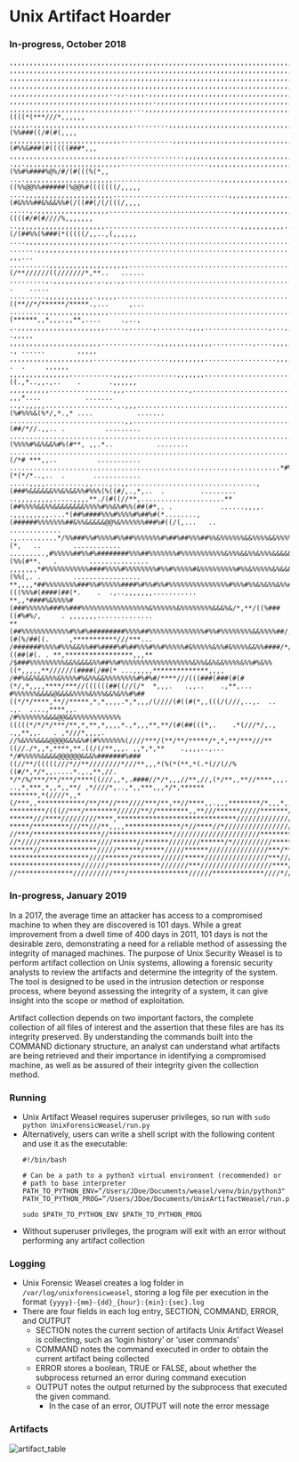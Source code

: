 # Unix Artifact Hoarder
### In-progress, October 2018
```
,,,,,,,,,,,,,,,,,,,,,,,,,,,,,,,,,,,,,,,,,,,,,,,,,,,,,,,,,,,,,,,,,,,,,,,,,,,,,,,,,,,,,,,,,,,,,,,,,,,,,,,,,,,,,,,,,,,,,,,,
,,,,,,,,,,,,,,,,,,,,,,,,,,,,,,,,,,,,,,,,,,,,,,,,,,,,,,,,,,,,,,,,,,,,,,,,,,,,,,,,,,,,,,,,,,,,,,,,,,,,,,,,,,,,,,,,,,,,,,,,
,,,,,,,,,,,,,,,,,,,,,,,,,,,,,,,,,,,,,,,,,,,,,,,,,,,,,,,,,,,,,,,,,,,,,,,,,,,,,,,,,,,,,,,,,,,,,,,,,,,,,,,,,,,,,,,,,,,,,,,,
,,,,,,,,,,,,,,,,,,,,,,,,,,,,,,,,,,,,,,,,,,,,,,,,,,,,,,,,,,,,,,,,,,,,,,,,,,,,,,,,,,,,,,,,,,,,,,,,,,,,,,,,,,,,,,,,,,,,,,,,
,,,,,,,,,,,,,,,,,,,,,,,,,..,,.,,,,.,,,,,,,,,,,,,,,,,,,,,,,,,,,,,,,,,,,,,,,,,,,,,,,,,,,,,,,,,,,,,,,,,,,,,,,,,,,,,,,,,,,,,
,,,,,,,,,,,,,,,,,,,,,,,,,,,,,,,,,,,,.,,,,,,,,,,,,,,,,,,,,,,,,,,,,,,,,,,,,,,,,,,,,,,,,,,,,,,,,,,,,,,,,,,,,,,,,,,,,,,,,,,,
,,,,,,,,,,,,,,,,,,,,,,,,,,,,,,,...,,,,,,,,,,,,,,,,,,,,,,,,,,,,,,,,,,,,,,,,,,,,,,,,,,,,,*%%#****/(/###((((*(***///*,,,,,,
,,,,,.,,,,,,,,,,,,,,,,,,,,,,,,,.........,,,,,,,,,,,,,,,,,,,,,,,,,,,,,,,,,,,,,,,,,,,,,/%%%%%%%%#%%%%##%#(%%###((/#(#(,,,,
,,,,,,,,,,,,,,,,,,,,,,,,,,,,.............,,,,,,,,,,,,,,,,,,,,,,,,,,,,,,,,,,,,,,,,,,,,,*%%%#%%%%#%%(#%%&###(#(((((###*,,,
,,,,,,,,,,,,,,,,,,,,,,,,,,,,,...............,,,,,,,,,,,,,,,,,,,,,,,,,,,,,,,,,,,,,,**##%%##%#%%#%#%%#%%%/(((((((/(((#/*,,
.,,.,,,,,,,,,,,,,,,,,,,,,,,,......................,,,,,,,,,,,,,,,,,,,,,,,,,,,,,,,,,,%&&%%#%&@&%(%%#%####%@%/#/(#(((%(*,,
..,.,,,,,,,,,,,,,,,,,,,,,,...........................,,,,,,,,,,,,,,,,,,,,,,,,,,,,,,,,&%((%%@@%%######(%@@%#(((((((/,,,,,
....,,,,,,,,,,,,,,,,,,,,,,.............................,,,,,,,,,,,,,,,,,,,,,,,,,,,,,,%%(#&%%%##&%&&%%#(/((##(/(/(((/,,,,
.....,.,,,,,,,,,,,,,,,,,,...............................,,,,,,,,,,,,,,,,,,,,,,,,,,,,*/##%&%%%&&%%%#((((#/#(#////%,,,,,,,
..,,,,,,,,,,,,,,,,,,,,,,..................................,,,,,,,,,,,..,..............**(/(##%%(%###(*(((((/,,..,(,,,,,,
....,,,,,,,,,,,,,,,,,,,,,...,.........................................................**//**//////****,.*..,......,,,,,,
.......,,,,,,,,,,,,,,,,,,,,,,,........................................................**/*//*///////*,.,......,.. ,,,...
..........,,,,,,,,,,,,,,,,,,,,........................................................(/**//////((///////*,**..   ......
.........,.,,,,,,,,,,.,.,,.,,.........................................................*/*///((((//(((//*/*,,. .    .....
.........,,,,,,,,,,,,.,,,,,...........................................................((**//*/******/*****.,...     ,...
.........,,,,,,,,,,,,,,,,................................................,,,..........#(******,,*,,,.,,**,....     .,..,
,.,,,,,,,,,,,,,,,,,,,,,,.....,......,........,,,,................,...,,,,,,,,,,,,,,..,%#//*,,,.,,,.,,*,.....      .,,,,,
,,,,,,,,,,,,,,,,,,,,,,,..............,,,,,,,,,,,,,,..........,....,,,,,,,,,,,,,,,,,,.#%%/(,*.,,., ., ......        ,,,,,
,,,,,,,,,,,,,,,,,,,,,.......,,,,........,,,,,,,,,..................,,,,,,,,,,,,,,,,,,#%%/,*,,*.*..*...   .  .     ,,,,,,
,,,,,,,,,,,,,,,...........,,,,,...........,,,,,,,......................,,,,,,,,,,,..#%%&((.,*..,,.,..    .       .,,,,,,
,,,,,,,,,,................,,,................,..............................,,,....%##%/,/*.* ,,,*....           .......
..,.,,,,,..................,.,,,.................................................(%#%%%&(%*/,*.,* ....           .......
.............................,,.............................................../%%%%%&%%(##/*//.,,.. .          .........
...........................................................................(%%%%#%&%&&%#%(#**, ,,.*..           ........
.......................................................................,/#%%&%%%%&&&&%%(/*# ***,,..          ...........
....................................................................*#%%%%%&%%%%&%%%###(*(*/*..,..  .       ............
.....,,,,..........,,....,..,,................................,(###%&&&&&&%%&%&&%%#%%%(%((#/,.,*,..  .         .........
..,,,,,,,,,.....,,,,**./(#((//**,.....................**(##%%%%&&%%&&&&&&&&%%%%#%%&%#%%(##(#*,. .            ......,,,,.
.,,,,,,,,,....*(##%####%%%#%%%%#%##%#(*........,(######%%%%%%%##&%%&&&&&@@%&%%%%%%###%#((/(,...   ..       .............
.,..........*/%%###%%#%%%%#%%##%%%%%%%#%##%##%%%##%%&%%%%%%&&%%%%&&%%%%%&&%&%%%%%#%%#%#%#%##(*,   ..        ............
.........,#%%%%%##%%#%########%%%##%%%%%%%#%%%%%%%%%%%&%%%&&%%&%%%&&&&&&&&%%&&%&###%#(%%(#**.   .        ...............
,,,,,,,*#%%%%%%%%%%%####%%%%#%%%%%%%%#%%#%%%%%#&%%%%%%%%%#%%&%%%%%&%&&&@&@&%&&%%&####%%(%%(,. .        .................
**,,,,*##%%%%%%%%###%%#%%%%%####%#%%#%%#%%%%%%%%%%%%%%%#%%%#%%&%&%%&%%##%(((%%%#(####(##(*.    .  .,..,,,,,,,...........
**,,*####%&%%%%#(###%%%%%%###%%###%%%%%%%%%%%%%%%%%&%%%%%%&%%%%%%%%&&&%&/*,**/((%###((#%#%/,     . ,,,,,,,..............
**(##%%%%%%%%%%%%#%%#%#########%%%%##%%%%%%%%%%%%%%#%%#%%%%%%%%&&%%%%##/,*,****/*###(#(%/##((.     ,***********///***...
/#######%%%%#%%%&&%%##%####%#%##%%%#%%#%%%%%#&%%%%%&%%#&%%%%&&%%####/*/**,/****/((##((##(#(. . **,*****************,,,**
/$###%%%%%%%%%&&%&&&&%%##%%#%%%%%%%%%%%%%%%%%%&%%&&%&&%%%%&%%#%&%%((*,,,,,**//////(####(/##(* ...,,,,,**************,,,,
/##%&&%&&%%%&%%%%#%&%%&&%%%%%%%%#%#%#/****///(((###(###(#(#(*/,*,,,,****/***//((((((##((//(/*  *,,,.   .,,..    .,**,...
#%%%%%%&&&&@&&&&%%%%&%%%&&%&%%#%##((*/*/****,**//*****,*,*,,,,.*,*,,,/(////(#((#(*,,(((/(///,..,.  ..  .,.  ....,****,,.
/#%%%%%%%&&&@@&&%%%%%%%%%%%%(((((*/*/*/***/**,*,**,*,,,,*.,*,,,**,**/(#(##(((*,.    .*(///*/,., .,,**,,.   . ,*///*,,,,.
//%&%%%&&&@@@@&&%&%#(#%%%%%%%(////***/(**/**/*****/*,*,**/***///**((//./*,,*,****,**.((/(/**,,,. ,,*,*,**    .,,,,..,...
*/#%%%%%&&&&@@@@@@&&&%#######%###((//**/(((((///*//**////////*///**,,,*(%(*(**,*(.*(//(//%((#/*,*/*,,.....*.,.,**,//.   
*/*/%/***/**/***/****((///,,*,.####//*/*,,,//**,//,(*/**,,**//****,,,. ..,*,***,*,,*,,**/ ,*////*,..,*,,***,,,*/*,******
*******,*(////*,,*(/***,,************/**/**//***////***/**,**//****,,.,,,********/*,,,*,,***,,*****,,,.******,**,**,,.,*
*********/(((//***/********//////**//********,,**///******/////*******/*//*********************///**,*/***,****/***/****
******///****/////////****,******************************///////////////////(//*******,******,,****,,*******,,//////////
*****/*********///**///**,,,,**************/*//****//*////////////////////////*********///***,,,*///******//////////////
//***/*****************//****************//////////////////////**********/////********////******/////***//*****/////////
//*/////**************////******//******////////******/*//////////********************//*****/////////////**********////
******//**************/////******/*****/////******///////////////***/**////**********/////////////////////////****//////
********************////******/*******//////*****////////////////***///////////////////////////////******///////////////
******************///////*************///////***//////////////////****/////////////******//////////******///////*/**/***
//**************//////////***/***************//////*************////*////****///////////////////////////////********////
```

### In-progress, January 2019
In a 2017, the average time an attacker has access to a compromised machine to when they are discovered is 101 days. While a great improvement from a dwell time of 400 days in 2011, 101 days is not the desirable zero, demonstrating a need for a reliable method of assessing the integrity of managed machines. The purpose of Unix Security Weasel is to perform artifact collection on Unix systems, allowing a forensic security analysts to review the artifacts and determine the integrity of the system. The tool is designed to be used in the intrusion detection or response process, where beyond assessing the integrity of a system, it can give insight into the scope or method of exploitation.

Artifact collection depends on two important factors, the complete collection of all files of interest and the assertion that these files are has its integrity preserved. By understanding the commands built into the COMMAND dictionary structure, an analyst can understand what artifacts are being retrieved and their importance in identifying a compromised machine, as well as be assured of their integrity given the collection method.




### Running
- Unix Artifact Weasel requires superuser privileges, so run with `sudo python UnixForensicWeasel/run.py`
- Alternatively, users can write a shell script with the following content and use it as the executable:
    ```
    #!/bin/bash
    
    # Can be a path to a python3 virtual environment (recommended) or
    # path to base interpreter
    PATH_TO_PYTHON_ENV=“/Users/JDoe/Documents/weasel/venv/bin/python3"
    PATH_TO_PYTHON_PROG=“/Users/JDoe/Documents/UnixArtifactWeasel/run.py”
    
    sudo $PATH_TO_PYTHON_ENV $PATH_TO_PYTHON_PROG
    ```
- Without superuser privileges, the program will exit with an error without performing any artifact collection

### Logging
- Unix Forensic Weasel creates a log folder in `/var/log/unixforensicweasel`, storing a log file per execution in the format `{yyyy}-{mm}-{dd}_{hour}:{min}:{sec}.log`
- There are four fields in each log entry, SECTION, COMMAND, ERROR, and OUTPUT
    - SECTION notes the current section of artifacts Unix Artifact Weasel is collecting, such as ‘login history’ or ‘user commands’
    - COMMAND notes the command executed in order to obtain the current artifact being collected
    - ERROR stores a boolean, TRUE or FALSE, about whether the subprocess returned an error during command execution
    - OUTPUT notes the output returned by the subprocess that executed the given command.
        - In the case of an error, OUTPUT will note the error message


### Artifacts
![artifact_table](https://raw.githubusercontent.com/yojiwatanabe/UnixArtifactWeasel/master/artifact_table.png)
